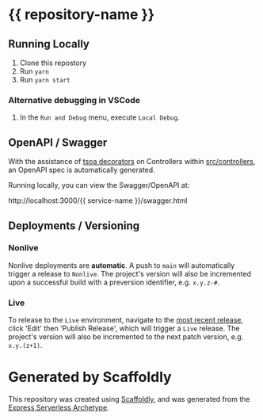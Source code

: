 # {{ repository-name }}

## Running Locally

1. Clone this repostory
1. Run `yarn`
1. Run `yarn start`

### Alternative debugging in VSCode

1. In the `Run and Debug` menu, execute `Local Debug`.

## OpenAPI / Swagger

With the assistance of [tsoa decorators](https://tsoa-community.github.io/docs/) on Controllers
within [src/controllers](src/controllers), an OpenAPI spec is automatically
generated.

Running locally, you can view the Swagger/OpenAPI at:

http://localhost:3000/{{ service-name }}/swagger.html

## Deployments / Versioning

### Nonlive

Nonlive deployments are **automatic**. A push to `main` will automatically
trigger a release to `Nonlive`. The project's version will also be incremented
upon a successful build with a preversion identifier, e.g. `x.y.z-#`.

### Live

To release to the `Live` environment, navigate to the
[most recent release](./releases), click 'Edit' then 'Publish Release', which
will trigger a `Live` release. The project's version will also be incremented
to the next patch version, e.g. `x.y.(z+1)`.

# Generated by Scaffoldly

This repository was created using [Scaffoldly](https://start.scaffold.ly), and
was generated from the
[Express Serverless Archetype](https://github.com/scaffoldly/archetype-express-serverless-rest-api).
